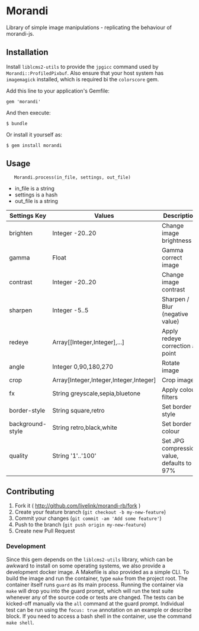 # Morandi

Library of simple image manipulations - replicating the behaviour of
morandi-js.

## Installation

Install `liblcms2-utils` to provide the `jpgicc` command used by `Morandi::ProfiledPixbuf`. Also ensure that your host system has `imagemagick` installed, which is required bi the `colorscore` gem.

Add this line to your application's Gemfile:

    gem 'morandi'

And then execute:

    $ bundle

Or install it yourself as:

    $ gem install morandi

## Usage

````
   Morandi.process(in_file, settings, out_file)
````
- in_file is a string
- settings is a hash
- out_file is a string

Settings Key | Values | Description
-------------|--------|---------------
brighten     | Integer -20..20 | Change image brightness
gamma        | Float  | Gamma correct image
contrast     | Integer -20..20  | Change image contrast
sharpen      | Integer -5..5  | Sharpen / Blur (negative value)
redeye       | Array[[Integer,Integer],...]  | Apply redeye correction at point
angle        | Integer 0,90,180,270  | Rotate image
crop         | Array[Integer,Integer,Integer,Integer] | Crop image
fx           | String greyscale,sepia,bluetone | Apply colour filters
border-style  | String square,retro | Set border style
background-style  | String retro,black,white | Set border colour
quality       | String '1'..'100' | Set JPG compression value, defaults to 97%

## Contributing

1. Fork it ( http://github.com/livelink/morandi-rb/fork )
2. Create your feature branch (`git checkout -b my-new-feature`)
3. Commit your changes (`git commit -am 'Add some feature'`)
4. Push to the branch (`git push origin my-new-feature`)
5. Create new Pull Request

### Development

Since this gem depends on the `liblcms2-utils` library, which can be awkward to install on some operating systems, we also provide a development docker image. A Makefile is also provided as a simple CLI. To build the image and run the container, type `make` from the project root. The container itself runs `guard` as its main process. Running the container via `make` will drop you into the guard  prompt, which will run the test suite whenever any of the source code or tests are changed. The tests can be kicked-off manually via the `all` command at the guard prompt. Individual test can be run using the `focus: true` annotation on an example or describe block. If you need to access a bash shell in the container, use the command `make shell`.
